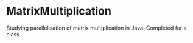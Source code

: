 # MatrixMultiplication
Studying parallelisation of matrix multiplication in Java.
Completed for a class.
